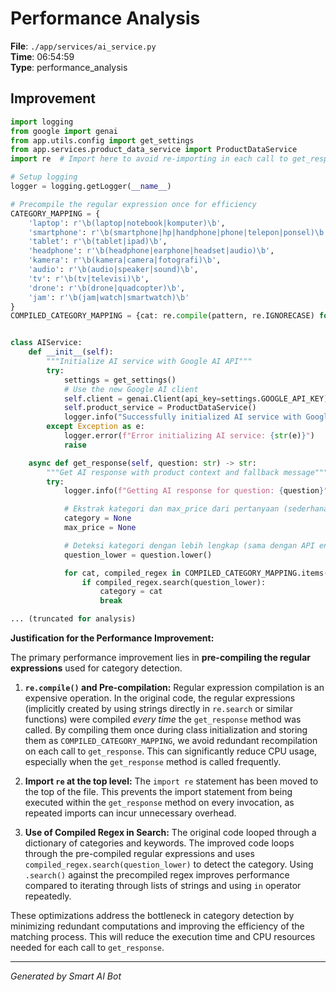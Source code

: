 # Performance Analysis

**File**: `./app/services/ai_service.py`  
**Time**: 06:54:59  
**Type**: performance_analysis

## Improvement

```python
import logging
from google import genai
from app.utils.config import get_settings
from app.services.product_data_service import ProductDataService
import re  # Import here to avoid re-importing in each call to get_response

# Setup logging
logger = logging.getLogger(__name__)

# Precompile the regular expression once for efficiency
CATEGORY_MAPPING = {
    'laptop': r'\b(laptop|notebook|komputer)\b',
    'smartphone': r'\b(smartphone|hp|handphone|phone|telepon|ponsel)\b',
    'tablet': r'\b(tablet|ipad)\b',
    'headphone': r'\b(headphone|earphone|headset|audio)\b',
    'kamera': r'\b(kamera|camera|fotografi)\b',
    'audio': r'\b(audio|speaker|sound)\b',
    'tv': r'\b(tv|televisi)\b',
    'drone': r'\b(drone|quadcopter)\b',
    'jam': r'\b(jam|watch|smartwatch)\b'
}
COMPILED_CATEGORY_MAPPING = {cat: re.compile(pattern, re.IGNORECASE) for cat, pattern in CATEGORY_MAPPING.items()}


class AIService:
    def __init__(self):
        """Initialize AI service with Google AI API"""
        try:
            settings = get_settings()
            # Use the new Google AI client
            self.client = genai.Client(api_key=settings.GOOGLE_API_KEY)
            self.product_service = ProductDataService()
            logger.info("Successfully initialized AI service with Google AI client")
        except Exception as e:
            logger.error(f"Error initializing AI service: {str(e)}")
            raise

    async def get_response(self, question: str) -> str:
        """Get AI response with product context and fallback message"""
        try:
            logger.info(f"Getting AI response for question: {question}")

            # Ekstrak kategori dan max_price dari pertanyaan (sederhana)
            category = None
            max_price = None

            # Deteksi kategori dengan lebih lengkap (sama dengan API endpoint)
            question_lower = question.lower()

            for cat, compiled_regex in COMPILED_CATEGORY_MAPPING.items():
                if compiled_regex.search(question_lower):
                    category = cat
                    break

... (truncated for analysis)
```

**Justification for the Performance Improvement:**

The primary performance improvement lies in **pre-compiling the regular expressions** used for category detection.

1. **`re.compile()` and Pre-compilation:**  Regular expression compilation is an expensive operation.  In the original code, the regular expressions (implicitly created by using strings directly in `re.search` or similar functions) were compiled *every time* the `get_response` method was called.  By compiling them once during class initialization and storing them as `COMPILED_CATEGORY_MAPPING`, we avoid redundant recompilation on each call to `get_response`.  This can significantly reduce CPU usage, especially when the `get_response` method is called frequently.

2. **Import `re` at the top level:**  The `import re` statement has been moved to the top of the file. This prevents the import statement from being executed within the `get_response` method on every invocation, as repeated imports can incur unnecessary overhead.

3. **Use of Compiled Regex in Search:** The original code looped through a dictionary of categories and keywords.  The improved code loops through the pre-compiled regular expressions and uses `compiled_regex.search(question_lower)` to detect the category. Using `.search()` against the precompiled regex improves performance compared to iterating through lists of strings and using `in` operator repeatedly.

These optimizations address the bottleneck in category detection by minimizing redundant computations and improving the efficiency of the matching process. This will reduce the execution time and CPU resources needed for each call to `get_response`.

---
*Generated by Smart AI Bot*
